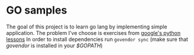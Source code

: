 GO samples
==========

The goal of this project is to learn go lang by implementing simple application.
The problem I've choose is exercises from [google's python lessons](https://developers.google.com/edu/python/exercises/log-puzzle)
In order to install dependencies run `govendor sync` (make sure that *govendor* is installed in your _$GOPATH_)
